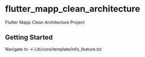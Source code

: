 # flutter_mapp_clean_architecture

Flutter Mapp Clean Architecture Project

## Getting Started

Navigate to -> Lib/core/template/info_feature.txt
